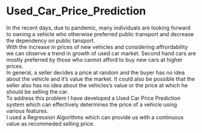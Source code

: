 # Used_Car_Price_Prediction
In the recent days, due to pandemic, many individuals are looking forward to owning a vehicle who otherwise preferred public transport and decrease the dependency on public tansport.<br>
With the increase in prices of new vehicles and  considering affrordability we can observe a trend in growth of used car market. Second hand cars are mostly preferred by those who cannot afford to buy new cars at higher prices.<br>
In general, a seller decides a price at random and the buyer has no idea about the vehicle and it’s value the market. 
It could also be possible that the seller also has no idea about the vehicles’s value or the price at which he should be selling the car.<br>
To address this problem I have developed a Used Car Price Prediction system which can effectively determines the price of a vehicle using various features.<br>
I used a Regression Algorithms which can provide us with a continuous value as recommeded selling price.<br>
